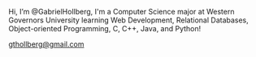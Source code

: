 Hi, I’m @GabrielHollberg, I'm a Computer Science major at Western Governors University learning Web Development, Relational Databases, Object-oriented Programming, C, C++, Java, and Python!

gthollberg@gmail.com

<!---
GabrielHollberg/GabrielHollberg is a ✨ special ✨ repository because its `README.md` (this file) appears on your GitHub profile.
You can click the Preview link to take a look at your changes.
--->
